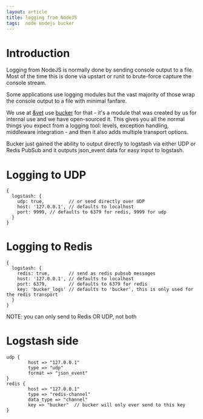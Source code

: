 ```yaml
---
layout: article
title: logging from NodeJS
tags:  node nodejs bucker
---
```


# Introduction

Logging from NodeJS is normally done by sending console output to
a file. Most of the time this is done via upstart or runit to
brute-force capture the console stream.

Some applications use logging modules but the vast majority of those
wrap the console output to a file with minimal fanfare.

We use at [&yet](http://andyet.com) use [bucker](https://npmjs.org/package/bucker)
for that - it's a module that was created by us for internal use and
we have open-sourced it.  This gives you all the normal things you expect from
a logging tool: levels, exception handling, middleware integration - and then
it also adds multiple transport options.

Bucker just gained the ability to output directly to logstash via either
UDP or Redis PubSub and it outputs json_event data for easy input to logstash.

# Logging to UDP

    {
      logstash: {
        udp: true,         // or send directly over UDP
        host: '127.0.0.1', // defaults to localhost
        port: 9999, // defaults to 6379 for redis, 9999 for udp
      }
    }

# Logging to Redis

    {
      logstash: {
        redis: true,       // send as redis pubsub messages
        host: '127.0.0.1', // defaults to localhost
        port: 6379,        // defaults to 6379 for redis
        key: 'bucker_logs' // defaults to 'bucker', this is only used for the redis transport
      }
    }

NOTE: you can only send to Redis OR UDP, not both

# Logstash side

    udp {
            host => "127.0.0.1"
            type => "udp"
            format => "json_event"
    }
    redis {
            host => "127.0.0.1"
            type => "redis-channel"
            data_type => "channel"
            key => "bucker"  // bucker will only ever send to this key
    }
